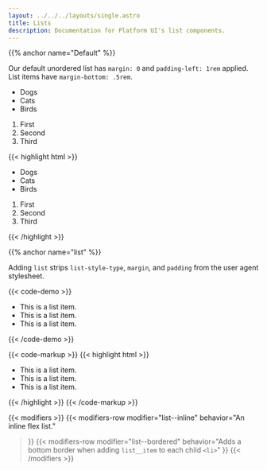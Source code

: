 ```yaml
---
layout: ../../../layouts/single.astro
title: Lists
description: Documentation for Platform UI's list components.
---
```


{{% anchor name="Default" %}}

Our default unordered list has `margin: 0` and `padding-left: 1rem` applied. List items have `margin-bottom: .5rem`.

<ul>
  <li>Dogs</li>
  <li>Cats</li>
  <li>Birds</li>
</ul>
<div class="my-3"></div>
<ol>
  <li>First</li>
  <li>Second</li>
  <li>Third</li>
</ol>

<div class="mt-3 mb-4">
{{< highlight html >}}
<!-- Unordered List -->
<ul>
  <li>Dogs</li>
  <li>Cats</li>
  <li>Birds</li>
</ul>

<!-- Ordered List -->
<ol>
  <li>First</li>
  <li>Second</li>
  <li>Third</li>
</ol>
{{< /highlight >}}
</div>


{{% anchor name="list" %}}

Adding `list` strips `list-style-type`, `margin`, and `padding` from the user agent stylesheet.

{{< code-demo >}}
<ul class="list">
  <li>This is a list item.</li>
  <li>This is a list item.</li>
  <li>This is a list item.</li>
</ul>
{{< /code-demo >}}

{{< code-markup >}}
{{< highlight html >}}
<ul class="list">
   <li>This is a list item.</li>
   <li>This is a list item.</li>
   <li>This is a list item.</li>
 </ul>
{{< /highlight >}}
{{< /code-markup >}}

{{< modifiers >}}
{{< modifiers-row 
  modifier="list--inline"
  behavior="An inline flex list." 
>}}
{{< modifiers-row 
  modifier="list--bordered"
  behavior="Adds a bottom border when adding `list__item` to each child `<li>`" 
>}}
{{< /modifiers >}}